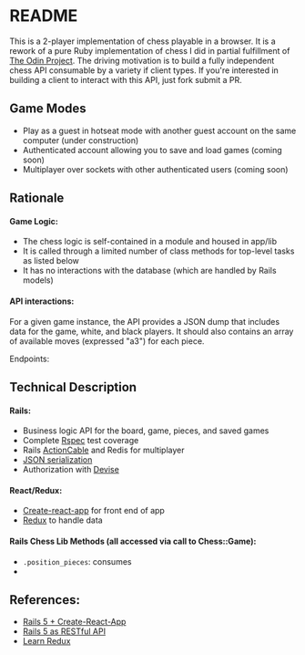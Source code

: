 # README

This is a 2-player implementation of chess playable in a browser. It is a rework of a pure Ruby implementation of chess I did in partial fulfillment of [The Odin Project](https://www.theodinproject.com/courses/ruby-programming/lessons/ruby-final-project). 
The driving motivation is to build a fully independent chess API consumable by a variety if client types. If you're interested in building a client to interact with this API, just fork submit a PR.


## Game Modes

- Play as a guest in hotseat mode with another guest account on the same computer (under construction)
- Authenticated account allowing you to save and load games (coming soon)
- Multiplayer over sockets with other authenticated users (coming soon)



## Rationale

#### Game Logic:
- The chess logic is self-contained in a module and housed in app/lib
- It is called through a limited number of class methods for top-level tasks as listed below
- It has no interactions with the database (which are handled by Rails models)

#### API interactions:
For a given game instance, the API provides a JSON dump that includes data for the game, white, and black players. It should also contains an array of available moves (expressed "a3") for each piece. 

Endpoints:



## Technical Description

#### Rails: 
- Business logic API for the board, game, pieces, and saved games
- Complete [Rspec](http://rspec.info/) test coverage 
- Rails [ActionCable](http://edgeguides.rubyonrails.org/action_cable_overview.html) and Redis for multiplayer
- [JSON serialization](https://www.sitepoint.com/active-model-serializers-rails-and-json-oh-my/)
- Authorization with [Devise](https://github.com/plataformatec/devise)

#### React/Redux:  
- [Create-react-app](https://github.com/facebookincubator/create-react-app) for front end of app
- [Redux](http://redux.js.org/) to handle data


#### Rails Chess Lib Methods (all accessed via call to Chess::Game):
- `.position_pieces`: consumes  
- 

## References:
- [Rails 5 + Create-React-App](https://medium.com/superhighfives/a-top-shelf-web-stack-rails-5-api-activeadmin-create-react-app-de5481b7ec0b)
- [Rails 5 as RESTful API](https://scotch.io/tutorials/build-a-restful-json-api-with-rails-5-part-one)
- [Learn Redux](https://egghead.io/courses/getting-started-with-redux)